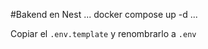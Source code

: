 #Bakend en Nest
...
docker compose up -d
...

Copiar el ```.env.template``` y renombrarlo a ```.env```